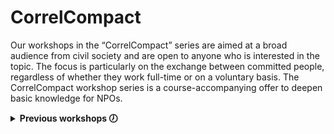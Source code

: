 # CorrelCompact

Our workshops in the “CorrelCompact” series are aimed at a broad audience from civil society and are open to anyone who is interested in the topic. The focus is particularly on the exchange between committed people, regardless of whether they work full-time or on a voluntary basis. The CorrelCompact workshop series is a course-accompanying offer to deepen basic knowledge for NPOs.

<details>

<summary><strong>Previous workshops 🕖</strong></summary>

* Sep 24th, 2024: Der EU AI Act

- Oct 22nd, 2024: KI-Kickstart - Grundlagen und Chancen für Non-Profits

* Nov 5th, 2024: Mission Datenqualität - vom Rohmaterial zum Datengold

- Nov 19th, 2024: Data Storytelling - Daten sprechen lassen!

* Dec 3rd, 2024: Diskriminierung durch Daten und Algorithmen

</details>
